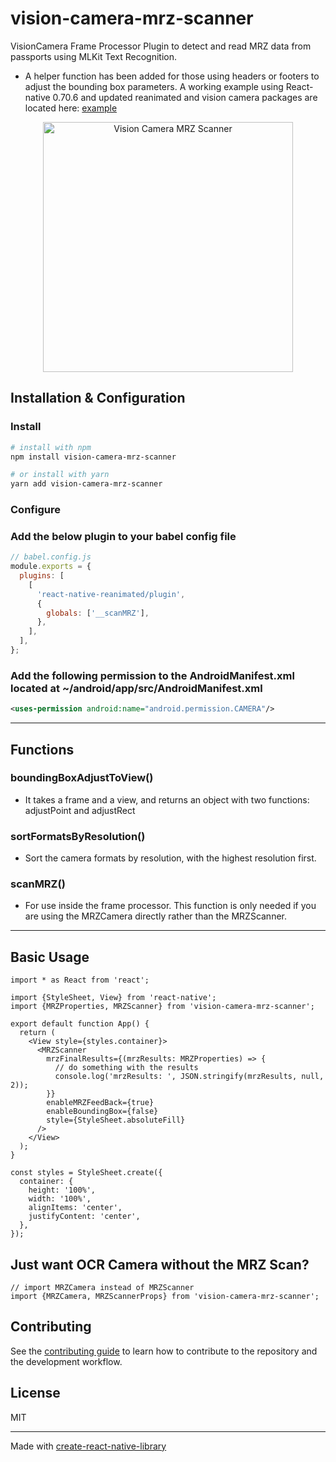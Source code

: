 # vision-camera-mrz-scanner

VisionCamera Frame Processor Plugin to detect and read MRZ data from passports using MLKit Text Recognition.

- A helper function has been added for those using headers or footers to adjust the bounding box parameters. A working example using React-native 0.70.6 and updated reanimated and vision camera packages are located here: [example](https://github.com/mat2718/vision-camera-mrz-scanner/tree/main/example)

<p align="center">
 <img src = "assets/MRZScanner.gif" alt="Vision Camera MRZ Scanner" height="400" />
</p>

## Installation & Configuration

### Install

```sh
# install with npm
npm install vision-camera-mrz-scanner

# or install with yarn
yarn add vision-camera-mrz-scanner
```

### Configure

### Add the below plugin to your babel config file

```js
// babel.config.js
module.exports = {
  plugins: [
    [
      'react-native-reanimated/plugin',
      {
        globals: ['__scanMRZ'],
      },
    ],
  ],
};
```

### Add the following permission to the AndroidManifest.xml located at ~/android/app/src/AndroidManifest.xml

```xml
<uses-permission android:name="android.permission.CAMERA"/>
```

---

## Functions

### boundingBoxAdjustToView()

- It takes a frame and a view, and returns an object with two functions: adjustPoint and adjustRect

### sortFormatsByResolution()

- Sort the camera formats by resolution, with the highest resolution first.

### scanMRZ()

- For use inside the frame processor. This function is only needed if you are using the MRZCamera directly rather than the MRZScanner.

---

## Basic Usage

```tsx
import * as React from 'react';

import {StyleSheet, View} from 'react-native';
import {MRZProperties, MRZScanner} from 'vision-camera-mrz-scanner';

export default function App() {
  return (
    <View style={styles.container}>
      <MRZScanner
        mrzFinalResults={(mrzResults: MRZProperties) => {
          // do something with the results
          console.log('mrzResults: ', JSON.stringify(mrzResults, null, 2));
        }}
        enableMRZFeedBack={true}
        enableBoundingBox={false}
        style={StyleSheet.absoluteFill}
      />
    </View>
  );
}

const styles = StyleSheet.create({
  container: {
    height: '100%',
    width: '100%',
    alignItems: 'center',
    justifyContent: 'center',
  },
});
```

## Just want OCR Camera without the MRZ Scan?

```tsx
// import MRZCamera instead of MRZScanner
import {MRZCamera, MRZScannerProps} from 'vision-camera-mrz-scanner';
```

## Contributing

See the [contributing guide](CONTRIBUTING.md) to learn how to contribute to the repository and the development workflow.

## License

MIT

---

Made with [create-react-native-library](https://github.com/callstack/react-native-builder-bob)
